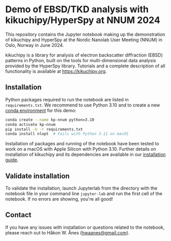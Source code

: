 # Demo of EBSD/TKD analysis with kikuchipy/HyperSpy at NNUM 2024

This repository contains the Jupyter notebook making up the demonstration of kikuchipy and HyperSpy at the Nordic Nanolab User Meeting (NNUM) in Oslo, Norway in June 2024.

kikuchipy is a library for analysis of electron backscatter diffraction (EBSD) patterns in Python, built on the tools for multi-dimensional data analysis provided by the HyperSpy library.
Tutorials and a complete description of all functionality is available at https://kikuchipy.org.

## Installation

Python packages required to run the notebook are listed in `requirements.txt`.
We recommend to use Python 3.10 and to create a new [conda environment](https://docs.conda.io/en/latest/miniconda.html) for this demo:

```bash
conda create --name kp-nnum python=3.10
conda activate kp-nnum
pip install -U -r requirements.txt
conda install nlopt  # Fails with Python 3.11 on macOS
```

Installation of packages and running of the notebook have been tested to work on a macOS with Apple Silicon with Python 3.10.
Further details on installation of kikuchipy and its dependencies are available in our [installation guide](https://kikuchipy.org/en/stable/user/installation.html).

## Validate installation

To validate the installation, launch Jupyterlab from the directory with the notebook file in your command line `jupyter-lab` and run the first cell of the notebook.
If no errors are showing, you're all good!

## Contact

If you have any issues with installation or questions related to the notebook, please reach out to Håkon W. Ånes (hwaanes@gmail.com).
